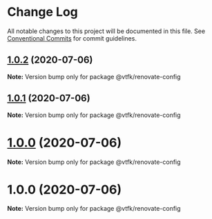# Change Log

All notable changes to this project will be documented in this file.
See [Conventional Commits](https://conventionalcommits.org) for commit guidelines.

## [1.0.2](https://github.com/vtfk/configs/compare/@vtfk/renovate-config@1.0.1...@vtfk/renovate-config@1.0.2) (2020-07-06)

**Note:** Version bump only for package @vtfk/renovate-config





## [1.0.1](https://github.com/vtfk/configs/compare/@vtfk/renovate-config@1.0.0...@vtfk/renovate-config@1.0.1) (2020-07-06)

**Note:** Version bump only for package @vtfk/renovate-config





# [1.0.0](https://github.com/vtfk/configs/compare/@vtfk/renovate-config@1.0.0...@vtfk/renovate-config@1.0.0) (2020-07-06)

**Note:** Version bump only for package @vtfk/renovate-config





# 1.0.0 (2020-07-06)

**Note:** Version bump only for package @vtfk/renovate-config

